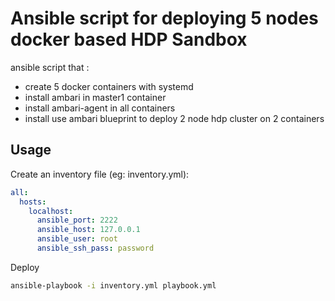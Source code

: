 Ansible script for deploying 5 nodes docker based HDP Sandbox
=============================================================

ansible script that :

 * create 5 docker containers with systemd
 * install ambari in master1 container
 * install ambari-agent in all containers
 * install use ambari blueprint to deploy 2 node hdp cluster on 2 containers

Usage
-------

Create an inventory file (eg: inventory.yml):

```yaml
all:
  hosts:
    localhost:
      ansible_port: 2222
      ansible_host: 127.0.0.1
      ansible_user: root
      ansible_ssh_pass: password
```

Deploy

```sh
ansible-playbook -i inventory.yml playbook.yml
```


